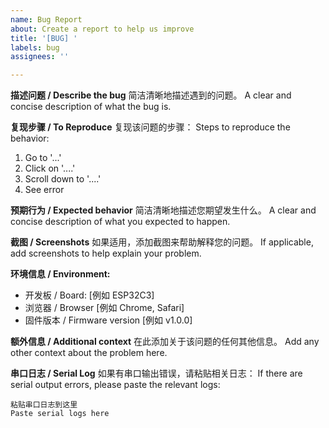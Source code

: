 ```yaml
---
name: Bug Report
about: Create a report to help us improve
title: '[BUG] '
labels: bug
assignees: ''

---
```


**描述问题 / Describe the bug**
简洁清晰地描述遇到的问题。
A clear and concise description of what the bug is.

**复现步骤 / To Reproduce**
复现该问题的步骤：
Steps to reproduce the behavior:
1. Go to '...'
2. Click on '....'
3. Scroll down to '....'
4. See error

**预期行为 / Expected behavior**
简洁清晰地描述您期望发生什么。
A clear and concise description of what you expected to happen.

**截图 / Screenshots**
如果适用，添加截图来帮助解释您的问题。
If applicable, add screenshots to help explain your problem.

**环境信息 / Environment:**
 - 开发板 / Board: [例如 ESP32C3]
 - 浏览器 / Browser [例如 Chrome, Safari]
 - 固件版本 / Firmware version [例如 v1.0.0]

**额外信息 / Additional context**
在此添加关于该问题的任何其他信息。
Add any other context about the problem here.

**串口日志 / Serial Log**
如果有串口输出错误，请粘贴相关日志：
If there are serial output errors, please paste the relevant logs:
```
粘贴串口日志到这里
Paste serial logs here
```
